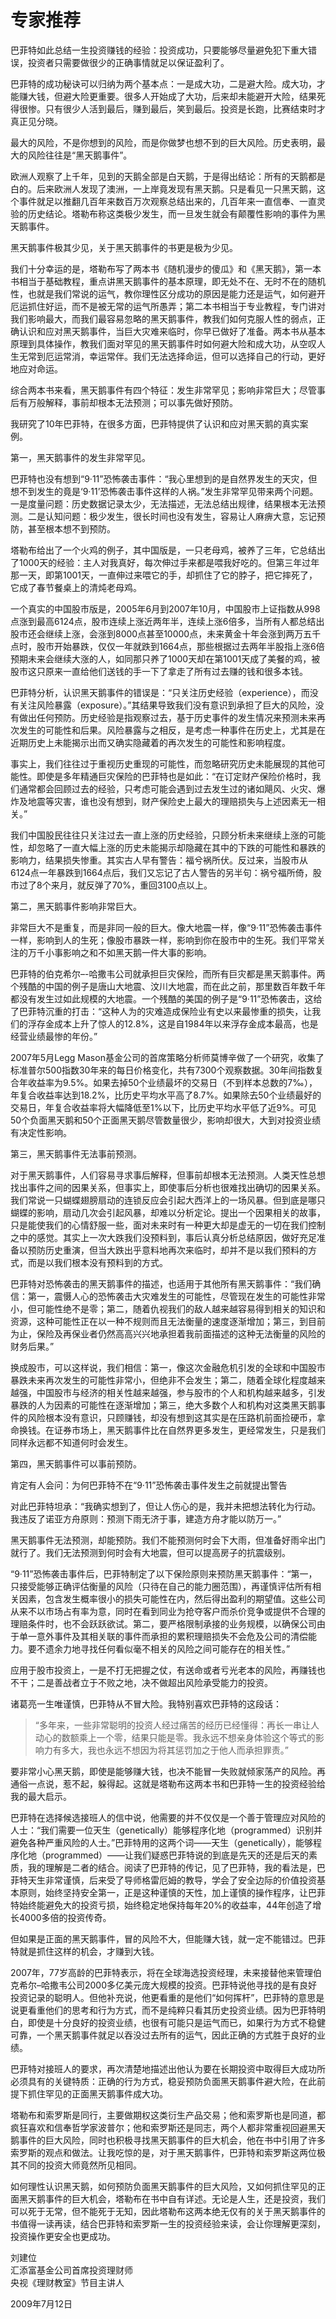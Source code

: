 # 专家推荐  


巴菲特如此总结一生投资赚钱的经验：投资成功，只要能够尽量避免犯下重大错误，投资者只需要做很少的正确事情就足以保证盈利了。

巴菲特的成功秘诀可以归纳为两个基本点：一是成大功，二是避大险。成大功，才能赚大钱，但避大险更重要。很多人开始成了大功，后来却未能避开大险，结果死得很惨。只有很少人活到最后，赚到最后，笑到最后。投资是长跑，比赛结束时才真正见分晓。

最大的风险，不是你想到的风险，而是你做梦也想不到的巨大风险。历史表明，最大的风险往往是“黑天鹅事件”。

欧洲人观察了上千年，见到的天鹅全部是白天鹅，于是得出结论：所有的天鹅都是白的。后来欧洲人发现了澳洲，一上岸竟发现有黑天鹅。只是看见一只黑天鹅，这个事件就足以推翻几百年来数百万次观察总结出来的，几百年来一直信奉、一直灵验的历史结论。塔勒布称这类极少发生，而一旦发生就会有颠覆性影响的事件为黑天鹅事件。

黑天鹅事件极其少见，关于黑天鹅事件的书更是极为少见。

我们十分幸运的是，塔勒布写了两本书《随机漫步的傻瓜》和《黑天鹅》，第一本书相当于基础教程，重点讲黑天鹅事件的基本原理，即无处不在、无时不在的随机性，也就是我们常说的运气，教你理性区分成功的原因是能力还是运气，如何避开厄运抓住好运，而不是被无常的运气所愚弄；第二本书相当于专业教程，专门讲对我们影响最大，而我们最容易忽略的黑天鹅事件，教我们如何克服人性的弱点，正确认识和应对黑天鹅事件，当巨大灾难来临时，你早已做好了准备。两本书从基本原理到具体操作，教我们面对罕见的黑天鹅事件时如何避大险和成大功，从空叹人生无常到厄运常消，幸运常伴。我们无法选择命运，但可以选择自己的行动，更好地应对命运。

综合两本书来看，黑天鹅事件有四个特征：发生非常罕见；影响非常巨大；尽管事后有万般解释，事前却根本无法预测；可以事先做好预防。

我研究了10年巴菲特，在很多方面，巴菲特提供了认识和应对黑天鹅的真实案例。

第一，黑天鹅事件的发生非常罕见。

巴菲特也没有想到“9·11”恐怖袭击事件：“我心里想到的是自然界发生的天灾，但想不到发生的竟是‘9·11’恐怖袭击事件这样的人祸。”发生非常罕见带来两个问题。一是度量问题：历史数据记录太少，无法描述，无法总结出规律，结果根本无法预测。二是认知问题：极少发生，很长时间也没有发生，容易让人麻痹大意，忘记预防，甚至根本想不到预防。

塔勒布给出了一个火鸡的例子，其中国版是，一只老母鸡，被养了三年，它总结出了1000天的经验：主人对我真好，每次伸过手来都是喂我好吃的。但第三年过年那一天，即第1001天，一直伸过来喂它的手，却抓住了它的脖子，把它摔死了，它成了春节餐桌上的清炖老母鸡。

一个真实的中国股市版是，2005年6月到2007年10月，中国股市上证指数从998点涨到最高6124点，股市连续上涨近两年半，连续上涨6倍多，当所有人都总结出股市还会继续上涨，会涨到8000点甚至10000点，未来黄金十年会涨到两万五千点时，股市开始暴跌，仅仅一年就跌到1664点，那些根据过去两年半股指上涨6倍预期未来会继续大涨的人，如同那只养了1000天却在第1001天成了美餐的鸡，被股市这只原来一直给他们送钱的手一下了拿走了所有过去赚的钱和很多本钱。

巴菲特分析，认识黑天鹅事件的错误是：“只关注历史经验（experience），而没有关注风险暴露（exposure）。”其结果导致我们没有意识到承担了巨大的风险，没有做出任何预防。历史经验是指观察过去，基于历史事件的发生情况来预测未来再次发生的可能性和后果。风险暴露与之相反，是考虑一种事件在历史上，尤其是在近期历史上未能揭示出而又确实隐藏着的再次发生的可能性和影响程度。

事实上，我们往往过于重视历史重现的可能性，而忽略研究历史未能展现的其他可能性。即使是多年精通巨灾保险的巴菲特也是如此：“在订定财产保险价格时，我们通常都会回顾过去的经验，只考虑可能会遇到过去发生过的诸如飓风、火灾、爆炸及地震等灾害，谁也没有想到，财产保险史上最大的理赔损失与上述因素无一相关。”

我们中国股民往往只关注过去一直上涨的历史经验，只顾分析未来继续上涨的可能性，却忽略了一直大幅上涨的历史未能揭示却隐藏在其中的下跌的可能性和暴跌的影响力，结果损失惨重。其实古人早有警告：福兮祸所伏。反过来，当股市从6124点一年暴跌到1664点后，我们又忘记了古人警告的另半句：祸兮福所倚，股市过了8个来月，就反弹了70%，重回3100点以上。

第二，黑天鹅事件影响非常巨大。

非常巨大不是重复，而是非同一般的巨大。像大地震一样，像“9·11”恐怖袭击事件一样，影响到人的生死；像股市暴跌一样，影响到你在股市中的生死。我们平常关注的万千小事影响之和不如黑天鹅一件大事的影响。

巴菲特的伯克希尔–-哈撒韦公司就承担巨灾保险，而所有巨灾都是黑天鹅事件。两个残酷的中国的例子是唐山大地震、汶川大地震，而在此之前，那里数百年数千年都没有发生过如此规模的大地震。一个残酷的美国的例子是“9·11”恐怖袭击，这给了巴菲特沉重的打击：“这种人为的灾难造成保险业有史以来最惨重的损失，让我们的浮存金成本上升了惊人的12.8%，这是自1984年以来浮存金成本最高，也是经营业绩最惨的年份。”

2007年5月Legg Mason基金公司的首席策略分析师莫博辛做了一个研究，收集了标准普尔500指数30年来的每日价格变化，共有7300个观察数据。30年间指数复合年收益率为9.5%。如果去掉50个业绩最坏的交易日（不到样本总数的7‰），年复合收益率达到18.2%，比历史平均水平高了8.7%。如果除去50个业绩最好的交易日，年复合收益率将大幅降低至1%以下，比历史平均水平低了近9%。可见50个负面黑天鹅和50个正面黑天鹅尽管数量很少，影响却很大，大到对投资业绩有决定性影响。

第三，黑天鹅事件无法事前预测。

对于黑天鹅事件，人们容易寻求事后解释，但事前却根本无法预测。人类天性总想找出事件之间的因果关系，但事实上，即使事后分析也很难找出确切的因果关系。我们常说一只蝴蝶翅膀扇动的连锁反应会引起大西洋上的一场风暴。但到底是哪只蝴蝶的影响，扇动几次会引起风暴，却难以分析定论。提出一个因果相关的故事，只是能使我们的心情舒服一些，面对未来时有一种更大却是虚无的一切在我们控制之中的感觉。其实上一次大跌我们没预料到，事后认真分析总结原因，做好充足准备以预防历史重演，但当大跌出乎意料地再次来临时，却并不是以我们预料的方式，而是以我们根本没有预料到的方式。

巴菲特对恐怖袭击的黑天鹅事件的描述，也适用于其他所有黑天鹅事件：“我们确信：第一，震慑人心的恐怖袭击大灾难发生的可能性，尽管现在发生的可能性非常小，但可能性绝不是零；第二，随着仇视我们的敌人越来越容易得到相关的知识和资源，这种可能性正在以一种不规则而且无法衡量的速度逐渐增加；第三，到目前为止，保险及再保业者仍然高高兴兴地承担着我前面描述的这种无法衡量的风险的财务后果。”

换成股市，可以这样说，我们相信：第一，像这次金融危机引发的全球和中国股市暴跌未来再次发生的可能性非常小，但绝非不会发生；第二，随着全球化程度越来越强，中国股市与经济的相关性越来越强，参与股市的个人和机构越来越多，引发暴跌的人为因素的可能性在逐渐增加；第三，绝大多数个人和机构对这类黑天鹅事件的风险根本没有意识，只顾赚钱，却没有想到这其实是在压路机前面捡硬币，拿命换钱。在证券市场上，黑天鹅事件比在自然界更多发生，更经常发生，只是我们同样永远都不知道何时会发生。

第四，黑天鹅事件可以事前预防。

肯定有人会问：为何巴菲特不在“9·11”恐怖袭击事件发生之前就提出警告

对此巴菲特坦承：“我确实想到了，但让人伤心的是，我并未把想法转化为行动。我违反了诺亚方舟原则：预测下雨无济于事，建造方舟才能以防万一。”

黑天鹅事件无法预测，却能预防。我们不能预测何时会下大雨，但准备好雨伞出门就行了。我们无法预测到何时会有大地震，但可以提高房子的抗震级别。

“9·11”恐怖袭击事件后，巴菲特制定了以下保险原则来预防黑天鹅事件：“第一，只接受能够正确评估衡量的风险（只待在自己的能力圈范围），再谨慎评估所有相关因素，包含发生概率很小的损失可能性在内，然后得出盈利的期望值。这些公司从来不以市场占有率为意，同时在看到同业为抢夺客户而杀价竞争或提供不合理的理赔条件时，也不会跃跃欲试。第二，要严格限制承接的业务规模，以确保公司由于单一意外事件及其相关联的事件而承担的累积理赔损失不会危及公司的清偿能力。要不遗余力地寻找任何看似毫不相关的风险之间可能存在的相关性。”

应用于股市投资上，一是不打无把握之仗，有送命或者亏光老本的风险，再赚钱也不干；二是善战者立于不败之地，决不做超出风险承受能力的投资。

诸葛亮一生唯谨慎，巴菲特从不冒大险。我特别喜欢巴菲特的这段话：

> “多年来，一些非常聪明的投资人经过痛苦的经历已经懂得：再长一串让人动心的数额乘上一个零，结果只能是零。我永远不想亲身体验这个等式的影响力有多大，我也永远不想因为将其惩罚加之于他人而承担罪责。”

要非常小心黑天鹅，即使是能够赚大钱，也决不能冒一失败就倾家荡产的风险。再通俗一点说，惹不起，躲得起。这就是塔勒布这两本书和巴菲特一生的投资经验给我的最大启示。

巴菲特在选择候选接班人的信中说，他需要的并不仅仅是一个善于管理应对风险的人士：“我们需要一位天生（genetically）能够程序化地（programmed）识别并避免各种严重风险的人士。”巴菲特用的这两个词——天生（genetically），能够程序化地（programmed）——让我们疑惑巴菲特说的到底是先天的还是后天的素质，我的理解是二者的结合。阅读了巴菲特的传记，见了巴菲特，我的看法是，巴菲特天生非常谨慎，后来受了导师格雷厄姆的教导，学会了安全边际的价值投资基本原则，始终坚持安全第一，正是这种谨慎的天性，加上谨慎的操作程序，让巴菲特始终能避免大的投资亏损，始终稳定地保持每年20%的收益率，44年创造了增长4000多倍的投资传奇。

但如果是正面的黑天鹅事件，冒的风险不大，但能赚大钱，就一定不能错过。巴菲特就是抓住这样的机会，才赚到大钱。

2007年，77岁高龄的巴菲特表示，将在全球海选投资经理，未来接替他来管理伯克希尔–哈撒韦公司2000多亿美元庞大规模的投资。巴菲特说他寻找的是有良好投资记录的聪明人。但他补充说，他更看重的是他们“如何挥杆”，巴菲特的意思是说更看重他们的思考和行为方式，而不是纯粹只看其历史投资业绩。因为巴菲特明白，即使是十分良好的投资业绩，也很有可能只是运气而已，如果行为方式不稳健可靠，一个黑天鹅事件就足以吞没过去所有的运气，因此正确的方式胜于良好的业绩。

巴菲特对接班人的要求，再次清楚地描述出他认为要在长期投资中取得巨大成功所必须具有的关键特质：正确的行为方式，稳妥预防负面黑天鹅事件避大险，在此前提下抓住罕见的正面黑天鹅事件成大功。

塔勒布和索罗斯是同行，主要做期权这类衍生产品交易；他和索罗斯也是同道，都疯狂喜欢和信奉哲学家波普尔；他和索罗斯还是同志，两个人都非常重视回避黑天鹅事件的巨大风险，同时也积极寻找黑天鹅事件的巨大机会，他在书中引用了许多索罗斯的观点和做法。让我吃惊的是，对于黑天鹅事件，巴菲特和索罗斯这两位极其不同的投资大师竟然所见相同。

如何理性认识黑天鹅，如何预防负面黑天鹅事件的巨大风险，又如何抓住罕见的正面黑天鹅事件的巨大机会，塔勒布在书中自有详述。无论是人生，还是投资，我们可以死于无常，但不能死于无知，因此塔勒布这两本绝无仅有的关于黑天鹅事件的书值得一读再读，结合巴菲特和索罗斯一生的投资经验来读，会让你理解更深刻，投资操作更安全也更成功。

刘建位  
汇添富基金公司首席投资理财师  
央视《理财教室》节目主讲人

2009年7月12日
